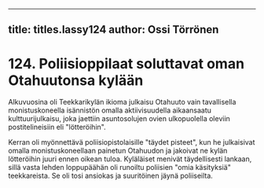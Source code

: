 
---

title: titles.lassy124
author: Ossi Törrönen
---


    
# 124. Poliisioppilaat soluttavat oman Otahuutonsa kylään

Alkuvuosina oli Teekkarikylän ikioma julkaisu Otahuuto vain tavallisella monistuskoneella isännistön 
omalla aktiivisuudella aikaansaatu kulttuurijulkaisu, joka jaettiin asuntosolujen ovien ulkopuolella 
oleviin postitelineisiin eli "lötteröihin".

Kerran oli myönnettävä poliisiopistolaisille "täydet pisteet", kun he julkaisivat omalla 
monistuskoneellaan painetun Otahuudon ja jakoivat ne kylän lötteröihin juuri ennen oikean tuloa. 
Kyläläiset menivät täydellisesti lankaan, sillä vasta lehden loppupäähän oli runoiltu poliisien "omia 
käsityksiä" teekkareista. Se oli tosi ansiokas ja suuritöinen jäynä poliiseilta.

